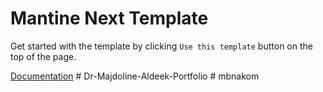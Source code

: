 # Mantine Next Template

Get started with the template by clicking `Use this template` button on the top of the page.

[Documentation](https://mantine.dev/guides/next/)
#   D r - M a j d o l i n e - A l d e e k - P o r t f o l i o  
 #   m b n a k o m  
 